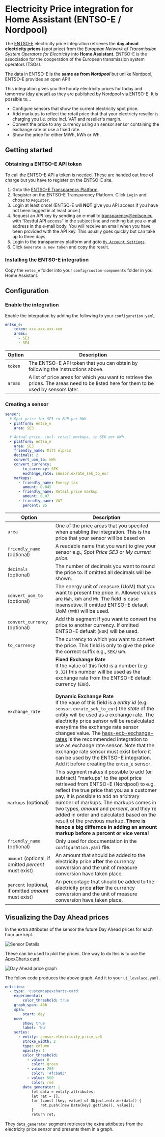 # Electricity Price integration for Home Assistant (ENTSO-E / Nordpool)
The [ENTSO-E](www.entsoe.eu) electricity price integration retrieves the **day ahead electricity prices** (spot price) from the *European Network of Transmission System Operators for Electricity* into **Home Assistant**. ENTSO-E is the association for the cooperation of the European transmission system operators (TSOs).

The data in ENTSO-E is the **same as from *Nordpool*** but unlike Nordpool, ENTSO-E provides an open API!

This integration gives you the hourly electricity prices for today and tomorrow (day ahead) as they are published by Nordpool via ENTSO-E. It is possible to...
 - Configure sensors that show the current electricity spot price.
 - Add markups to reflect the retail price that that your electricty reseller is charging you i.e. price incl. VAT and reseller's margin.
 - Convert the price to any currency using an sensor sensor containing the exchange rate or use a fixed rate.
 - Show the price for either MWh, kWh or Wh.

## Getting started
### Obtaining a ENTSO-E API token
To call the ENTSO-E API a token is needed. These are handed out free of charge but you have to register on the ENTSO-E site.

1. Goto the [ENTSO-E Transparency Platform](https://transparency.entsoe.eu).
2. Resgister on the ENTSO-E Transparency Platform. Click `Login` and chose to `Register`.
3. Login at least once! (ENTSO-E will **NOT** give you API access if you have not been logged in at least once.)
4. Request an API key by sending an e-mail to transparency@entsoe.eu with “Restful API access” in the subject line and nothing but you e-mail address in the e-mail body. You will receive an email when you have been provided with the API key. This usually goes quickly but can take up to three days.
5. Login to the transparency platform and goto [`My Account Settings`](https://transparency.entsoe.eu/usrm/user/myAccountSettings).
6. Click `Generate a new token` and copy the result.

### Installing the ENTSO-E integration
Copy the `entso_e` folder into your `config/custom-components` folder in you Home Assistant.

## Configuration
### Enable the integration
Enable the integration by adding the following to your `configuration.yaml`.

```yaml
entso_e:
    token: xxx-xxx-xxx-xxx
    areas:
      - SE3
      - SE4
```

| Option      | Description                                    |
| ----------- | ---------------------------------------------- |
| `token`     | The ENTSO-E API token that you can obtain by following the instructions above. |
| `areas`     | A list of price areas for which you want to retrieve the prices. The areas need to be listed here for them to be used by sensors later.|

### Creating a sensor

```yaml
sensor:
  # Spot price for SE3 in EUR per MWh
  - platform: entso_e
    area: SE3

  # Actual price, incl. retail markups, in SEK per kWh
  - platform: entso_e
    area: SE3
    friendly_name: Mitt elpris
    decimals: 2
    convert_uom_to: kWh
    convert_currency:
        to_currency: SEK
        exchange_rate: sensor.exrate_sek_to_eur
    markups:
      - friendly_name: Energy tax
        amount: 0.045
      - friendly_name: Retail price markup
        amount: 0.07
      - friendly_name: VAT
        percent: 25
```

| Option          | Description                                    |
| --------------  | ---------------------------------------------- |
| `area`          | One of the price areas that you specifed when enabling the integration. This is the price that your sensor will be based on |
| `friendly_name`  (optional) | A readable name that you want to give your sensor e.g., *Spot Price SE3* or *My current price*. |
| `decimals`  (optional) | The number of decimals you want to round the price to. If omitted all decimals will be shown. |
| `convert_uom_to`  (optional) | The energy unit of measure (UoM) that you want to present the price in. Allowed values are `MWh`, `kWh` and `Wh`. The field is case insensetive. If omitted ENTSO-E default UoM (`MWh`) will be used. |
| `convert_currency`  (optional) | Add this segment if you want to convert the price to another currency. If omitted ENTSO-E defualt (`EUR`) will be used. |
| `to_currency` | The currency to which you want to convert the price. This field is only to give the price the correct suffix e.g., `SEK/kWh`. |
| `exchange_rate` | **Fixed Exchange Rate** <br/> If the value of this field is a number (e.g `9.32`) this number will be used as the exchange rate from the ENTSO-E default currency (`EUR`). <br/><br/> **Dynamic Exchange Rate** <br/> If the vaue of this field is a *entity id* (e.g. `sensor.exrate_sek_to_eur`) the *state* of the entity will be used as a exchange rate. The electricity price sensor will be recalculated everytime the exchange rate sensor changes value. The [hass-ecb-exchange-rates](https://github.com/yxkrage/hass-ecb-exchange-rates/) is the recommended integration to use as exchange rate sensor. Note that the exchange rate sensor must exist before it can be used by the ENTSO-E integration. Add it before creating the `entso_e` sensor.|
| `markups`  (optional) | This segment makes it possible to add (or subtract) "markups" to the spot price retrieved from ENTSO-E (Nordpool) to e.g. reflect the true price that you as a customer pay. It is possible to add an arbitrary number of markups. The markups comes in two types, *amount* and *percent*, and they're added in order and calculated based on the result of the previous markup. **There is hence a big differnce in adding an amount markup before a percent or vice versa!** |
| `friendly_name`  (optional) | Only used for documentation in the `configuration.yaml` file. |
| `amount`  (optional, if omitted *percent* must exist) | An amount that should be added to the electricity price **after** the currency conversion and the unit of measure conversion have taken place. |
| `percent`  (optional, if omitted *amount* must exist) | An percentage that should be added to the electricity price **after** the currency conversion and the unit of measure conversion have taken place. |


## Visualizing the Day Ahead prices
In the extra attributes of the sensor the future Day Ahead prices for each hour are kept.

![Sensor Details](docs/sensor_details.png)

These can be used to plot the prices. One way to do this is to use the [ApexCharts card](https://community.home-assistant.io/t/apexcharts-card-a-highly-customizable-graph-card/272877).

![Day Ahead price graph](docs/dayahead_price_graph.png)

The follow code produces the above graph. Add it to your `ui_lovelace.yaml`.

```yaml
entities:
  - type: 'custom:apexcharts-card'
    experimental:
        color_threshold: true
    graph_span: 48h
    span:
        start: day
    now:
        show: true
        label: 'Nu'
    series:
      - entity: sensor.electricity_price_se3
        stroke_width: 2
        type: column
        opacity: 1
        color_threshold:
          - value: 0
            color: green
          - value: 250
            color: '#fcba03'
          - value: 500
            color: red
        data_generator: |
            let data = entity.attributes;
            let ret = [];
            for (const [key, value] of Object.entries(data)) {
                ret.push([new Date(key).getTime(), value]);
            }
            return ret;
```

They `data_generator` segment retrieves the extra attributes from the electricity price sensor and presents them in a graph.